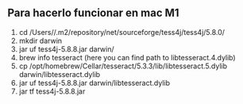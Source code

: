 ## Para hacerlo funcionar en mac M1

1. cd /Users/<username>/.m2/repository/net/sourceforge/tess4j/tess4j/5.8.0/
2. mkdir darwin
3. jar uf tess4j-5.8.8.jar darwin/
4. brew info tesseract (here you can find path to libtesseract.4.dylib)
5. cp /opt/homebrew/Cellar/tesseract/5.3.3/lib/libtesseract.5.dylib darwin/libtesseract.dylib
6. jar uf tess4j-5.8.8.jar darwin/libtesseract.dylib
7. jar tf tess4j-5.8.8.jar